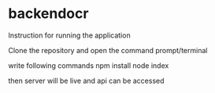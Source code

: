# backendocr

Instruction for running the application

Clone the repository and open the command prompt/terminal

write following commands
npm install
node index

then server will be live and api can be accessed
